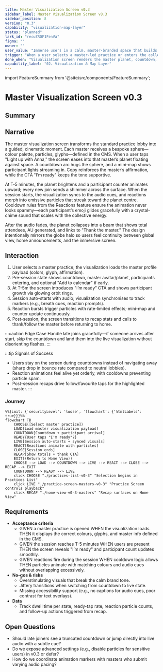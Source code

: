 ```yaml
---
title: Master Visualization Screen v0.3
sidebar_label: Master Visualization Screen v0.3
sidebar_position: 8
version: "0.3"
capability: "visualization-map-layer"
status: "planned"
lark_id: "recuZROF1FenVa"
figma: ""
owner: ""
user_value: "Immerse users in a calm, master-branded space that builds anticipation and connection before and during a collective practice."
trigger: "When a user selects a master-led practice or enters the collective pre-session lobby."
done_when: "Visualization screen renders the master planet, countdown, participant map, and reaction bursts with smooth transitions across the pre, live, and closing states."
capability_label: "02. Visualization & Map Layer"
---
```


import FeatureSummary from '@site/src/components/FeatureSummary';

# Master Visualization Screen v0.3

## Summary

<FeatureSummary />

## Narrative
The master visualization screen transforms the standard practice lobby into a guided, cinematic moment. Each master receives a bespoke sphere—colour palette, particles, glyphs—defined in the CMS. When a user taps "Light up with Anna," the screen eases into that master’s planet floating against space. A countdown arc hugs the sphere, and a mini-map shows participant lights streaming in. Copy reinforces the master’s affirmation, while the CTA "I’m ready" keeps the tone supportive.

At T-5 minutes, the planet brightens and a participant counter animates upward; every new join sends a shimmer across the surface. When the session starts, the visualization syncs to the audio cues, and reactions morph into emissive particles that streak toward the planet centre. Cooldown rules from the Reactions feature ensure the animation never looks spammy—each participant’s emoji glides gracefully with a crystal-chime sound that scales with the collective energy.

After the audio fades, the planet collapses into a beam that shows total attendees, AU generated, and links to "Thank the master." The design intentionally mirrors the globe halo so users feel continuity between global view, home announcements, and the immersive screen.

## Interaction
1. User selects a master practice; the visualization loads the master profile payload (colors, glyph, affirmation).
2. Pre-session state shows countdown, master avatar/planet, participants entering, and optional "Add to calendar" if early.
3. At T-5m the screen introduces "I’m ready" CTA and shows participant growth via glowing orbit rings.
4. Session auto-starts with audio; visualization synchronises to track markers (e.g., breath cues, reaction prompts).
5. Reaction bursts trigger particles with rate-limited effects; mini-map and counter update continuously.
6. Post-session, the screen transitions to recap stats and calls to thank/follow the master before returning to home.

:::caution Edge Case
Handle late joins gracefully—if someone arrives after start, skip the countdown and land them into the live visualization without disorienting flashes.
:::

:::tip Signals of Success
- Users stay on the screen during countdowns instead of navigating away (sharp drop in bounce rate compared to neutral lobbies).
- Reaction animations feel alive yet orderly, with cooldowns preventing particle spam.
- Post-session recaps drive follow/favourite taps for the highlighted master.
:::

### Journey

```mermaid
%%{init: {'securityLevel': 'loose', 'flowchart': {'htmlLabels': true}}}%%
flowchart TD
    CHOOSE([Select master practice])
    LOAD[Load master visualization payload]
    COUNTDOWN[Countdown + participant arrival]
    READY{User taps "I'm ready"?}
    LIVE[Session auto-starts + synced visuals]
    REACT[Reactions animate with particles]
    CLOSE[Session ends]
    RECAP[Show totals + thank CTA]
    EXIT((Return to Home View))
    CHOOSE --> LOAD --> COUNTDOWN --> LIVE --> REACT --> CLOSE --> RECAP --> EXIT
    COUNTDOWN --> READY --> LIVE
    click CHOOSE "./practices-list-v0-3" "Selection begins in Practices List"
    click LIVE "./practice-screen-masters-v0-3" "Practice Screen controls playback"
    click RECAP "./home-view-v0-3-masters" "Recap surfaces on Home View"
```

## Requirements
- **Acceptance criteria**
  - GIVEN a master practice is opened WHEN the visualization loads THEN it displays the correct colours, glyphs, and master info defined in the CMS.
  - GIVEN the session reaches T-5 minutes WHEN users are present THEN the screen reveals "I’m ready" and participant count updates smoothly.
  - GIVEN reactions fire during the session WHEN cooldown logic allows THEN particles animate with matching colours and audio cues without overlapping excessively.
- **No-gos & risks**
  - Overstimulating visuals that break the calm brand tone.
  - Jittery transitions when switching from countdown to live state.
  - Missing accessibility support (e.g., no captions for audio cues, poor contrast for text overlays).
- **Data**
  - Track dwell time per state, ready-tap rate, reaction particle counts, and follow-up actions triggered from recap.

## Open Questions
- Should late joiners see a truncated countdown or jump directly into live audio with a subtle cue?
- Do we expose advanced settings (e.g., disable particles for sensitive users) in v0.3 or defer?
- How do we coordinate animation markers with masters who submit varying audio pacing?
